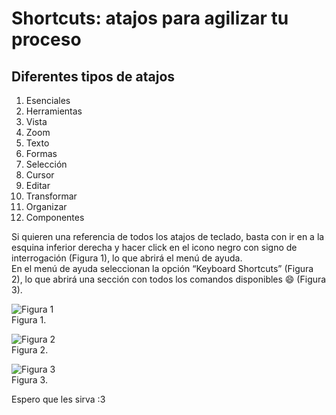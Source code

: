 # Shortcuts: atajos para agilizar tu proceso

## Diferentes tipos de atajos
1. Esenciales
2. Herramientas
3. Vista
4. Zoom
5. Texto
6. Formas
7. Selección
8. Cursor
9. Editar
10. Transformar
11. Organizar
12. Componentes


Si quieren una referencia de todos los atajos de teclado, basta con ir en a la esquina inferior derecha y hacer click en el icono negro con signo de interrogación (Figura 1), lo que abrirá el menú de ayuda.  
En el menú de ayuda seleccionan la opción “Keyboard Shortcuts” (Figura 2), lo que abrirá una sección con todos los comandos disponibles 😄 (Figura 3).

![Figura 1](https://static.platzi.com/media/user_upload/Screenshot%20from%202020-07-22%2001-21-38-f978581a-ec23-4138-a8c3-03f1dce67956.jpg)  
Figura 1.

![Figura 2](https://static.platzi.com/media/user_upload/Screenshot%20from%202020-07-22%2001-23-38-2a0e94a7-3a95-44a4-92e2-5720b5bd9c64.jpg)  
Figura 2.

![Figura 3](https://static.platzi.com/media/user_upload/Screenshot%20from%202020-07-22%2001-24-50-943432d4-be61-470e-bc8e-d46f45985e39.jpg)  
Figura 3.

Espero que les sirva :3